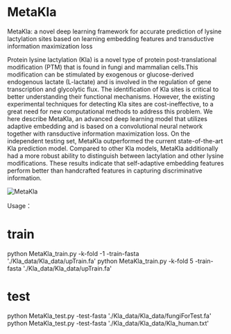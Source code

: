 # MetaKla


MetaKla: a novel deep learning framework for accurate prediction of lysine lactylation sites based on learning embedding features and transductive information maximization loss

Protein lysine lactylation (Kla) is a novel type of protein post-translational modification (PTM) that is found in fungi and mammalian cells.This modification can be stimulated by exogenous or glucose-derived endogenous lactate (L-lactate) and is involved in the regulation of gene transcription and glycolytic flux. The identification of Kla sites is critical to better understanding their functional mechanisms. However, the existing experimental techniques for detecting Kla sites are cost-ineffective, to a great need for new computational methods to address this problem. We here describe MetaKla, an advanced deep learning model that utilizes adaptive embedding and is based on a convolutional neural network together with ransductive information maximization loss. On the independent testing set, MetaKla outperformed the current state-of-the-art Kla prediction model. Compared to other Kla models, MetaKla additionally had a more robust ability to distinguish between lactylation  and other lysine modifications. These results indicate that self-adaptive embedding features perform better than handcrafted features in capturing discriminative information.

![MetaKla](https://user-images.githubusercontent.com/30385448/231618500-48c7ec49-999b-4a4d-bb49-86af1f8bfc2a.png)

Usage：

# train
python MetaKla_train.py -k-fold -1 -train-fasta './Kla_data/Kla_data/upTrain.fa' 
python MetaKla_train.py -k-fold 5 -train-fasta './Kla_data/Kla_data/upTrain.fa' 

# test
python MetaKla_test.py -test-fasta './Kla_data/Kla_data/fungiForTest.fa' 
python MetaKla_test.py -test-fasta './Kla_data/Kla_data/Kla_human.txt' 
